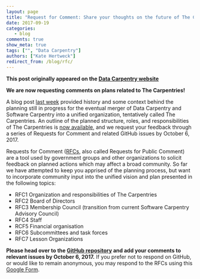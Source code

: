 ```yaml
---
layout: page
title: "Request for Comment: Share your thoughts on the future of The Carpentries"
date: 2017-09-19
categories:
   - blog
comments: true
show_meta: true
tags: ["", "Data Carpentry"]
authors: ["Kate Hertweck"]
redirect_from: /blog/rfc/
--- 
```


**This post originally appeared on the [Data Carpentry website](https://datacarpentry.org)**

**We are now requesting comments on plans related to The Carpentries!**

A blog post [last week](http://www.datacarpentry.org/blog/merger/) provided 
history and some context behind the planning still in progress for the eventual merger of 
Data Carpentry and Software Carpentry into a unified organization, tentatively called The 
Carpentries. An outline of the planned structure, roles, and responsibilities of The 
Carpentries is [now available](https://github.com/carpentries/2017Merger), and we request 
your feedback through a series of Requests for Comment and related GitHub issues by October 6, 2017. 

Requests for Comment ([RFCs](https://www.mediawiki.org/wiki/Requests_for_comment), also 
called Requests for Public Comment) are a tool used by government groups and other 
organizations to solicit feedback on planned actions which may affect a broad community. 
So far we have attempted to keep you apprised of the planning process, but want 
to incorporate community input into the unified vision and plan presented in the following 
topics:

* RFC1 Organization and responsibilities of The Carpentries
* RFC2 Board of Directors
* RFC3 Membership Council (transition from current Software Carpentry Advisory Council)
* RFC4 Staff
* RCF5 Financial organisation
* RFC6 Subcommittees and task forces
* RFC7 Lesson Organizations

**Please head over to the [GitHub repository](https://github.com/carpentries/2017Merger) 
and add your comments to relevant issues by October 6, 2017.** If you prefer not to respond on GitHub, 
or would like to remain anonymous, you may respond to the RFCs using this 
[Google Form](https://docs.google.com/forms/d/1O2OzFhxcYGlUu_x3mBeQ-EVzJ1z0Q_-ZuArnmlxvdfs/viewform?edit_requested=true).

